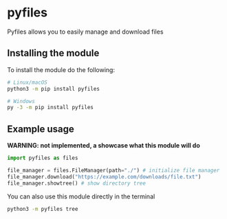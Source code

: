 # pyfiles
Pyfiles allows you to easily manage and download files

## Installing the module
To install the module do the following:
```sh
# Linux/macOS
python3 -m pip install pyfiles

# Windows
py -3 -m pip install pyfiles
```

## Example usage
**WARNING: not implemented, a showcase what this module will do**
```py
import pyfiles as files

file_manager = files.FileManager(path="./") # initialize file manager
file_manager.download("https://example.com/downloads/file.txt")
file_manager.showtree() # show directory tree
````
You can also use this module directly in the terminal
```sh
python3 -m pyfiles tree
```